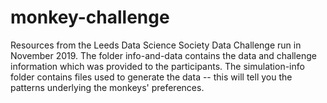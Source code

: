 # monkey-challenge
Resources from the Leeds Data Science Society Data Challenge run in November 2019.
The folder info-and-data contains the data and challenge information which was provided to the participants.
The simulation-info folder contains files used to generate the data -- this will tell you the patterns underlying the monkeys' preferences.
